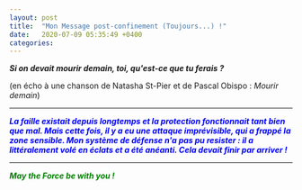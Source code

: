 ```yaml
---
layout: post
title:  "Mon Message post-confinement (Toujours...) !"
date:   2020-07-09 05:35:49 +0400
categories: 
---
```

<!---

--->



***Si on devait mourir demain, toi, qu'est-ce que tu ferais ?***

(en écho à une chanson de Natasha St-Pier et de Pascal Obispo : *Mourir demain*)  

   

------



<span style="color: blue">***La faille existait depuis longtemps et la protection fonctionnait tant bien que mal. Mais cette fois, il y a eu une attaque imprévisible, qui a frappé la zone sensible. Mon système de défense n'a pas pu resister : il a littéralement volé en éclats et a été anéanti. Cela devait finir par arriver !***</span>


------

<span style="color: green">***May the Force be with you !***</span>